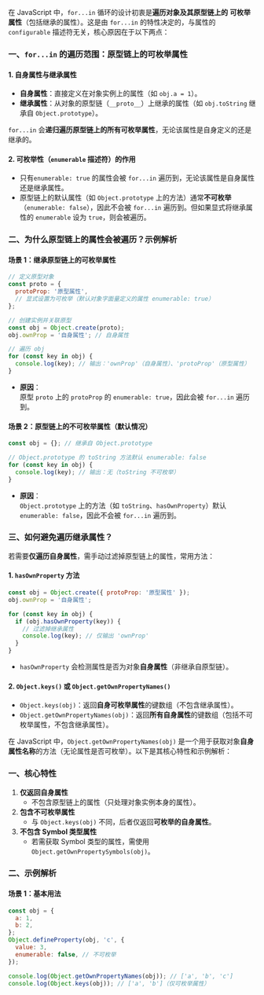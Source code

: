 在 JavaScript 中，`for...in` 循环的设计初衷是**遍历对象及其原型链上的** **可枚举属性**（包括继承的属性）。这是由 `for...in` 的特性决定的，与属性的 `configurable` 描述符无关，核心原因在于以下两点：

### **一、`for...in` 的遍历范围：原型链上的可枚举属性**

#### 1. **自身属性与继承属性**

- **自身属性**：直接定义在对象实例上的属性（如 `obj.a = 1`）。
- **继承属性**：从对象的原型链（`__proto__`）上继承的属性（如 `obj.toString` 继承自 `Object.prototype`）。

`for...in` 会**递归遍历原型链上的所有可枚举属性**，无论该属性是自身定义的还是继承的。

#### 2. **可枚举性（`enumerable` 描述符）的作用**

- 只有`enumerable: true` 的属性会被 `for...in` 遍历到，无论该属性是自身属性还是继承属性。
- 原型链上的默认属性（如 `Object.prototype` 上的方法）通常**不可枚举**（`enumerable: false`），因此不会被 `for...in` 遍历到。但如果显式将继承属性的 `enumerable` 设为 `true`，则会被遍历。

### **二、为什么原型链上的属性会被遍历？示例解析**

#### 场景 1：继承原型链上的**可枚举属性**

```javascript
// 定义原型对象
const proto = {
  protoProp: '原型属性',
  // 显式设置为可枚举（默认对象字面量定义的属性 enumerable: true）
};

// 创建实例并关联原型
const obj = Object.create(proto);
obj.ownProp = '自身属性'; // 自身属性

// 遍历 obj
for (const key in obj) {
  console.log(key); // 输出：'ownProp'（自身属性）、'protoProp'（原型属性）
}
```

- **原因**：  
  原型 `proto` 上的 `protoProp` 的 `enumerable: true`，因此会被 `for...in` 遍历到。

#### 场景 2：原型链上的**不可枚举属性**（默认情况）

```javascript
const obj = {}; // 继承自 Object.prototype

// Object.prototype 的 toString 方法默认 enumerable: false
for (const key in obj) {
  console.log(key); // 输出：无（toString 不可枚举）
}
```

- **原因**：  
  `Object.prototype` 上的方法（如 `toString`、`hasOwnProperty`）默认 `enumerable: false`，因此不会被 `for...in` 遍历到。

### **三、如何避免遍历继承属性？**

若需要**仅遍历自身属性**，需手动过滤掉原型链上的属性，常用方法：

#### 1. **`hasOwnProperty` 方法**

```javascript
const obj = Object.create({ protoProp: '原型属性' });
obj.ownProp = '自身属性';

for (const key in obj) {
  if (obj.hasOwnProperty(key)) {
    // 过滤掉继承属性
    console.log(key); // 仅输出 'ownProp'
  }
}
```

- `hasOwnProperty` 会检测属性是否为对象**自身属性**（非继承自原型链）。

#### 2. **`Object.keys()` 或 `Object.getOwnPropertyNames()`**

- `Object.keys(obj)`：返回**自身可枚举属性**的键数组（不包含继承属性）。
- `Object.getOwnPropertyNames(obj)`：返回**所有自身属性**的键数组（包括不可枚举属性，不包含继承属性）。

在 JavaScript 中，`Object.getOwnPropertyNames(obj)` 是一个用于获取对象**自身属性名称**的方法（无论属性是否可枚举）。以下是其核心特性和示例解析：

### **一、核心特性**

1. **仅返回自身属性**
   - 不包含原型链上的属性（只处理对象实例本身的属性）。
2. **包含不可枚举属性**
   - 与 `Object.keys(obj)` 不同，后者仅返回**可枚举的自身属性**。
3. **不包含 Symbol 类型属性**
   - 若需获取 Symbol 类型的属性，需使用 `Object.getOwnPropertySymbols(obj)`。

### **二、示例解析**

#### **场景 1：基本用法**

```javascript
const obj = {
  a: 1,
  b: 2,
};
Object.defineProperty(obj, 'c', {
  value: 3,
  enumerable: false, // 不可枚举
});

console.log(Object.getOwnPropertyNames(obj)); // ['a', 'b', 'c']
console.log(Object.keys(obj)); // ['a', 'b']（仅可枚举属性）
```
